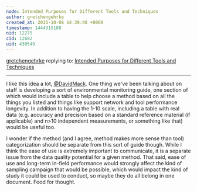 ```yaml
---
node: Intended Purposes for Different Tools and Techniques
author: gretchengehrke
created_at: 2015-10-08 14:39:48 +0000
timestamp: 1444315188
nid: 12275
cid: 12682
uid: 430549
---
```




[gretchengehrke](../profile/gretchengehrke) replying to: [Intended Purposes for Different Tools and Techniques](../notes/gretchengehrke/10-07-2015/intended-purposes-for-different-tools-and-techniques)

----
I like this idea a lot, [@DavidMack](/profile/DavidMack).  One thing we've been talking about on staff is developing a sort of environmental monitoring guide, one section of which would include a table to help choose a method based on all the things you listed and things like support network and tool performance longevity.  In addition to having the 1-10 scale, including a table with real data (e.g. accuracy and precision based on a standard reference material (if applicable) and n>10 independent measurements, or something like that) would be useful too.  

I wonder if the method (and I agree, method makes more sense than tool) categorization should be separate from this sort of guide though.  While I think the ease of use is extremely important to communicate, it is a separate issue from the data quality potential for a given method.  That said, ease of use and long-term in-field performance would strongly affect the kind of sampling campaign that would be possible, which would impact the kind of study it could be used to conduct, so maybe they do all belong in one document.  Food for thought.

